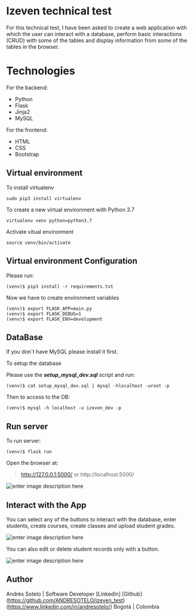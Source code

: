 # Izeven technical test
For this technical test, I have been asked to create a web application with which the user can interact with a database, perform basic interactions (CRUD) with some of the tables and display information from some of the tables in the browser. 
# Technologies
For the backend:
- Python
- Flask
- Jinja2
- MySQL

For the frontend:
- HTML
- CSS
- Bootstrap

## Virtual environment
To install virtualenv
```
sudo pip3 install virtualenv
```
To create a new virtual environment with Python 3.7
```
virtualenv venv python=python3.7
```
Activate vitual environment

    source venv/bin/activate

## Virtual environment Configuration
Please run:

    (venv)$ pip3 install -r requirements.txt

Now we have to create environment variables

    (venv)$ export FLASK_APP=main.py
    (venv)$ export FLASK_DEBUG=1
    (venv)$ export FLASK_ENV=development

## DataBase
If you don´t have MySQL please install it first.

To setup the database

Please use the ***setup_mysql_dev.sql*** script and run:

    (venv)$ cat setup_mysql_dev.sql | mysql -hlocalhost -uroot -p
Then to access to the DB:

    (venv)$ mysql -h localhost -u izeven_dev -p

## Run server

To run server:

    (venv)$ flask run
 
 Open the browser at:
 

> http://127.0.0.1:5000/ or http://localhost:5000/

![enter image description here](https://previews.dropbox.com/p/thumb/ABO1McNVZ76x3HTIhUfWLGGGQwkiYycwOXOKZ3kvRbRfjbNkchUwQ-ND1TH_4T3ynQzgxVIT3Vn3D5Oo6TsJ83f0JGHqcq2ZIDzx9a0Si9M9aHzK2231eBy4RrwIjFa1uhaVGbI-YSuD1Me3Vry8lYxP4gWOiuRVmBr8vCZ2Hb5jg-gBDymhf7YQw2SC1X2U8ZDSlJVFd3H6CP__pKh-H6kMpgPBDVsmJdflgbyKR6Uw6orXI1wzlYjSiSniuPVZiTQm73MzxYdi7iAZExOa_ljZhO5EtJe1SmVnC6u3b7BSB1XUY5hqkj3CBjyi45GC7yucE_4MXhZ8Aeldx0rh76fNqghDUqLH2B6_JKWkMvo13Q/p.png?fv_content=true&size_mode=5)

## Interact with the App

You can select any of the buttons to interact with the database, enter students, create courses, create classes and upload student grades. 

![enter image description here](https://previews.dropbox.com/p/thumb/ABOybp_PjIijpW_EBpFYfXXHZJI32oDqgjmiL0B53KgpLpRafjkSA9wl9v0tBDCMakhbfj8Fe4g4GDZchUttsorbGCW2uR0oTjc38gWl1yY5K7mnSePYfvfYjiv2xpp7KII-NWE3Yf7Cit5NN2xPO4P57Y0bvPGO33x1-xj7KrJatb4Nr6ieb9TF2_h-JdqlEQ-d1c45TsAUP8RANCWBsuf1re5pU6nqfQJIKx7wyT4h04mJ_-QZctQrHWrNM2FRW0_MBbi2WPN7lZWZnv8l5Pq7JUWygHtVvVmLfV-3wCrzTkT8aGnJOLwObN6sQLWzDd9TFeW-UfvEca5NirJ8SoxacjcLfvOYYTdmL9wfVTrYKA/p.png?fv_content=true&size_mode=5)

You can also edit or delete student records only with a button.

![enter image description here](https://previews.dropbox.com/p/thumb/ABMe8cV4HpjpQKLoq_KZ-jId_gPnniz8uDe44EUi757yMgzAJNk1rM-iuZk1t-5xKHkfG9iNdkC70u-mtyhVcLlBbeDVrkpWD_2FnY4YdFjvlvWqnLD9TOplGeEtArkHYKCALFnk6E-AJkNup_IrU44YprRMNlw6kC3kHWz-Q9xTsVHb8o_SjUimeW2XFwwAATYrCiUu8kqzE3PhgEJxkZB0MFoxJf8icJnrV4OtWy0nQUlhax5NNHjfhCR3FMlwI3RqkVFsf5x8vJ2sSFJ8vAJnZ7j3chXHZg49L-v5XhORiGTLXtLzsaTZjLJHP0Ekbjfo8DqBRwJJ7CRSdOkqsqYjD99lkrxOzYOJrf-c1WGLlQ/p.png?fv_content=true&size_mode=5)


## Author

Andrés Sotelo | Software Developer [LinkedIn] [Github] (https://github.com/ANDRESOTELO/izeven_test)(https://www.linkedin.com/in/andresotelo/)
Bogotá | Colombia
